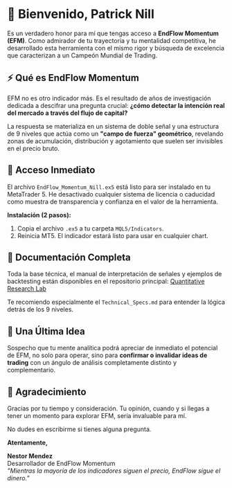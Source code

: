 # 🎯 Bienvenido, Patrick Nill

Es un verdadero honor para mí que tengas acceso a **EndFlow Momentum (EFM)**. Como admirador de tu trayectoria y tu mentalidad competitiva, he desarrollado esta herramienta con el mismo rigor y búsqueda de excelencia que caracterizan a un Campeón Mundial de Trading.

## ⚡ Qué es EndFlow Momentum

EFM no es otro indicador más. Es el resultado de años de investigación dedicada a descifrar una pregunta crucial: **¿cómo detectar la intención real del mercado a través del flujo de capital?**

La respuesta se materializa en un sistema de doble señal y una estructura de 9 niveles que actúa como un **"campo de fuerza" geométrico**, revelando zonas de acumulación, distribución y agotamiento que suelen ser invisibles en el precio bruto.

## 🚀 Acceso Inmediato

El archivo `EndFlow_Momentum_Nill.ex5` está listo para ser instalado en tu MetaTrader 5. He desactivado cualquier sistema de licencia o caducidad como muestra de transparencia y confianza en el valor de la herramienta.

**Instalación (2 pasos):**
1.  Copia el archivo `.ex5` a tu carpeta `MQL5/Indicators`.
2.  Reinicia MT5. El indicador estará listo para usar en cualquier chart.

## 📖 Documentación Completa

Toda la base técnica, el manual de interpretación de señales y ejemplos de backtesting están disponibles en el repositorio principal:
[Quantitative Research Lab](https://github.com/newnes/MKTS-Projects/tree/master/EndFlow_Momentum_Studio)

Te recomiendo especialmente el `Technical_Specs.md` para entender la lógica detrás de los 9 niveles.

## 💎 Una Última Idea

Sospecho que tu mente analítica podrá apreciar de inmediato el potencial de EFM, no solo para operar, sino para **confirmar o invalidar ideas de trading** con un ángulo de análisis completamente distinto y complementario.

## 🤝 Agradecimiento

Gracias por tu tiempo y consideración. Tu opinión, cuando y si llegas a tener un momento para explorar EFM, sería invaluable para mí.

No dudes en escribirme si tienes alguna pregunta.

**Atentamente,**

**Nestor Mendez**  
Desarrollador de EndFlow Momentum  
*"Mientras la mayoría de los indicadores siguen el precio, EndFlow sigue el dinero."*